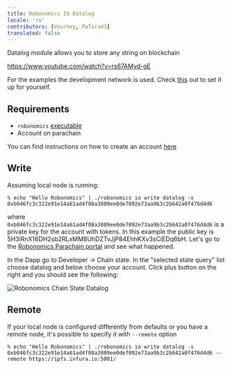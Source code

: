 ```yaml
---
title: Robonomics IO Datalog
locale: 'ru' 
contributors: [Vourhey, PaTara43]
translated: false
---
```


Datalog module allows you to store any string on blockchain

https://www.youtube.com/watch?v=rs67AMyd-gE

For the examples the development network is used. Check [this](/docs/robonomics-test-network-manual/) out to set it up for yourself.

## Requirements

* `robonomics` [executable](https://github.com/airalab/robonomics/releases)
* Account on parachain

You can find instructions on how to create an account [here](/docs/create-account-in-dapp)

## Write

Assuming local node is running:

```
% echo "Hello Robonomics" | ./robonomics io write datalog -s 0xb046fc3c322e91e14a61ad4f08a3809ee0de7092e73aa9b3c2b642a0f476d4d6
```

where `0xb046fc3c322e91e14a61ad4f08a3809ee0de7092e73aa9b3c2b642a0f476d4d6` is a private key for the account with tokens.
In this example the public key is 5H3iRnX16DH2sb2RLxMM8UhDZTvJjP84EhhKXv3sCiEDq6bH. Let's go to the [Robonomics Parachain portal](https://polkadot.js.org/apps/?rpc=wss%3A%2F%2Fkusama.rpc.robonomics.network%2F#/)
and see what happened.

In the Dapp go to Developer -> Chain state. In the "selected state query" list choose datalog and below choose your account. Click plus button on the right and you should see the following:

![Robonomics Chain State Datalog](../images/robonomics-dapp-chain-state-datalog.jpg "Robonomics Chain State Datalog")

## Remote
If your local node is configured differently from defaults or you have a remote node, it's possible to specify it with `--remote` option

```
% echo "Hello Robonomics" | ./robonomics io write datalog -s 0xb046fc3c322e91e14a61ad4f08a3809ee0de7092e73aa9b3c2b642a0f476d4d6 --remote https://ipfs.infura.io:5001/
```
